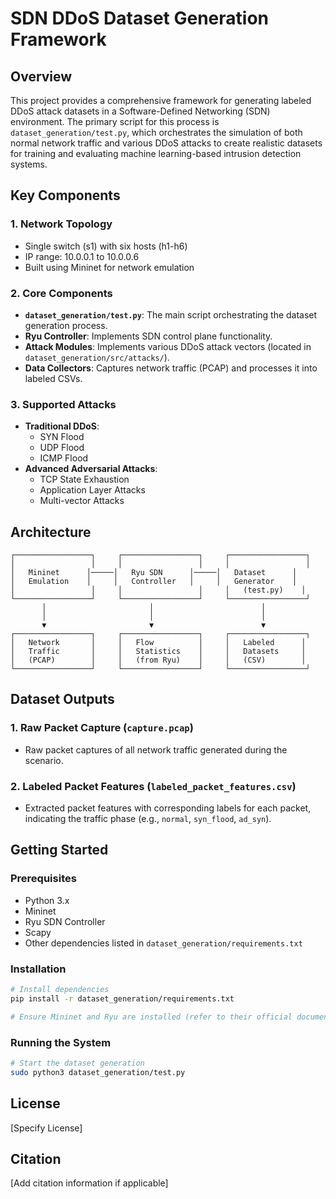 # SDN DDoS Dataset Generation Framework

## Overview
This project provides a comprehensive framework for generating labeled DDoS attack datasets in a Software-Defined Networking (SDN) environment. The primary script for this process is `dataset_generation/test.py`, which orchestrates the simulation of both normal network traffic and various DDoS attacks to create realistic datasets for training and evaluating machine learning-based intrusion detection systems.

## Key Components

### 1. Network Topology
- Single switch (s1) with six hosts (h1-h6)
- IP range: 10.0.0.1 to 10.0.0.6
- Built using Mininet for network emulation

### 2. Core Components
- **`dataset_generation/test.py`**: The main script orchestrating the dataset generation process.
- **Ryu Controller**: Implements SDN control plane functionality.
- **Attack Modules**: Implements various DDoS attack vectors (located in `dataset_generation/src/attacks/`).
- **Data Collectors**: Captures network traffic (PCAP) and processes it into labeled CSVs.

### 3. Supported Attacks
- **Traditional DDoS**:
  - SYN Flood
  - UDP Flood
  - ICMP Flood
- **Advanced Adversarial Attacks**:
  - TCP State Exhaustion
  - Application Layer Attacks
  - Multi-vector Attacks

## Architecture

```
┌─────────────────┐     ┌─────────────────┐     ┌─────────────────┐
│                 │     │                 │     │                 │
│   Mininet      │─────│   Ryu SDN      │─────│   Dataset      │
│   Emulation    │     │   Controller   │     │   Generator    │
│                 │     │                 │     │   (test.py)    │
└─────────────────┘     └─────────────────┘     └─────────────────┘
       │                       │                        │
       │                       │                        │
       ▼                       ▼                        ▼
┌─────────────────┐     ┌─────────────────┐     ┌─────────────────┐
│   Network       │     │   Flow          │     │   Labeled      │
│   Traffic       │     │   Statistics    │     │   Datasets     │
│   (PCAP)        │     │   (from Ryu)    │     │   (CSV)        │
└─────────────────┘     └─────────────────┘     └─────────────────┘
```

## Dataset Outputs

### 1. Raw Packet Capture (`capture.pcap`)
- Raw packet captures of all network traffic generated during the scenario.

### 2. Labeled Packet Features (`labeled_packet_features.csv`)
- Extracted packet features with corresponding labels for each packet, indicating the traffic phase (e.g., `normal`, `syn_flood`, `ad_syn`).

## Getting Started

### Prerequisites
- Python 3.x
- Mininet
- Ryu SDN Controller
- Scapy
- Other dependencies listed in `dataset_generation/requirements.txt`

### Installation
```bash
# Install dependencies
pip install -r dataset_generation/requirements.txt

# Ensure Mininet and Ryu are installed (refer to their official documentation)
```

### Running the System
```bash
# Start the dataset generation
sudo python3 dataset_generation/test.py
```

## License
[Specify License]

## Citation
[Add citation information if applicable]
